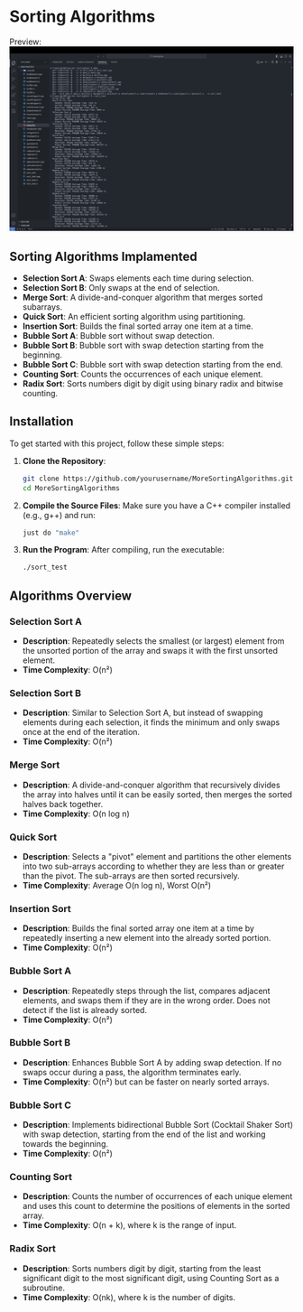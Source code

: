 # Sorting Algorithms
Preview:
![Sorting](image/SortingAlgsPT2.png)

## Sorting Algorithms Implamented

- **Selection Sort A**: Swaps elements each time during selection.
- **Selection Sort B**: Only swaps at the end of selection.
- **Merge Sort**: A divide-and-conquer algorithm that merges sorted subarrays.
- **Quick Sort**: An efficient sorting algorithm using partitioning.
- **Insertion Sort**: Builds the final sorted array one item at a time.
- **Bubble Sort A**: Bubble sort without swap detection.
- **Bubble Sort B**: Bubble sort with swap detection starting from the beginning.
- **Bubble Sort C**: Bubble sort with swap detection starting from the end.
- **Counting Sort**: Counts the occurrences of each unique element.
- **Radix Sort**: Sorts numbers digit by digit using binary radix and bitwise counting.

## Installation

To get started with this project, follow these simple steps:

1. **Clone the Repository**:
   ```bash
   git clone https://github.com/yourusername/MoreSortingAlgorithms.git
   cd MoreSortingAlgorithms
   ```

2. **Compile the Source Files**:
   Make sure you have a C++ compiler installed (e.g., g++) and run:
   ```bash
   just do "make"
   ```

3. **Run the Program**:
   After compiling, run the executable:
   ```bash
   ./sort_test
   ```

## Algorithms Overview

### Selection Sort A
- **Description**: Repeatedly selects the smallest (or largest) element from the unsorted portion of the array and swaps it with the first unsorted element.
- **Time Complexity**: O(n²)

### Selection Sort B
- **Description**: Similar to Selection Sort A, but instead of swapping elements during each selection, it finds the minimum and only swaps once at the end of the iteration.
- **Time Complexity**: O(n²)

### Merge Sort
- **Description**: A divide-and-conquer algorithm that recursively divides the array into halves until it can be easily sorted, then merges the sorted halves back together.
- **Time Complexity**: O(n log n)

### Quick Sort
- **Description**: Selects a "pivot" element and partitions the other elements into two sub-arrays according to whether they are less than or greater than the pivot. The sub-arrays are then sorted recursively.
- **Time Complexity**: Average O(n log n), Worst O(n²)

### Insertion Sort
- **Description**: Builds the final sorted array one item at a time by repeatedly inserting a new element into the already sorted portion.
- **Time Complexity**: O(n²)

### Bubble Sort A
- **Description**: Repeatedly steps through the list, compares adjacent elements, and swaps them if they are in the wrong order. Does not detect if the list is already sorted.
- **Time Complexity**: O(n²)

### Bubble Sort B
- **Description**: Enhances Bubble Sort A by adding swap detection. If no swaps occur during a pass, the algorithm terminates early.
- **Time Complexity**: O(n²) but can be faster on nearly sorted arrays.

### Bubble Sort C
- **Description**: Implements bidirectional Bubble Sort (Cocktail Shaker Sort) with swap detection, starting from the end of the list and working towards the beginning.
- **Time Complexity**: O(n²)

### Counting Sort
- **Description**: Counts the number of occurrences of each unique element and uses this count to determine the positions of elements in the sorted array.
- **Time Complexity**: O(n + k), where k is the range of input.

### Radix Sort
- **Description**: Sorts numbers digit by digit, starting from the least significant digit to the most significant digit, using Counting Sort as a subroutine.
- **Time Complexity**: O(nk), where k is the number of digits.
